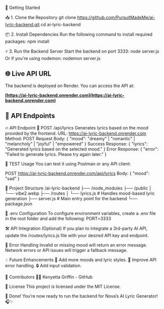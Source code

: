 🚀 Getting Started

📥 1. Clone the Repository
git clone https://github.com/PursuitMadeMe/ai-lyric-backend.git
cd ai-lyric-backend

📦 2. Install Dependencies
Run the following command to install required packages:
npm install

⚡️ 3. Run the Backend Server
Start the backend on port 3333:
node server.js
Or if you're using nodemon:
nodemon server.js

## 🌐 Live API URL

The backend is deployed on Render. You can access the API at:

**[https://ai-lyric-backend.onrender.com](https://ai-lyric-backend.onrender.com)**

## 📡 API Endpoints


🔥 API Endpoint
🎵 POST /api/lyrics
Generates lyrics based on the mood provided by the frontend.
URL: https://ai-lyric-backend.onrender.com
Method: POST
Request Body:
{
  "mood": "dreamy" | "romantic" | "melancholy" | "joyful" | "empowered"
}
Success Response:
{
  "lyrics": "Generated lyrics based on the selected mood."
}
Error Response:
{
  "error": "Failed to generate lyrics. Please try again later."
}

🚀 TEST Usage
You can test it using Postman or any API client:

POST https://ai-lyric-backend.onrender.com/api/lyrics
Body:
{
  "mood": "sad"
}

📂 Project Structure
/ai-lyric-backend
├── /node_modules
├── /public
│   └── vibe2.webp
├── /routes
│   └── lyrics.js        # Handles mood-based lyric generation
├── server.js            # Main entry point for the backend
└── package.json

📝 .env Configuration
To configure environment variables, create a .env file in the root folder and add the following:
PORT=3333

🛠️ API Integration (Optional)
If you plan to integrate a 3rd-party AI API, update the /routes/lyrics.js file with your desired API key and endpoint.

🚨 Error Handling
Invalid or missing mood will return an error message.
Network errors or API issues will trigger a fallback message.

💡 Future Enhancements
🎤 Add more moods and lyric styles.
🎵 Improve API error handling.
🔒 Add input validation.

📣 Contributors
👩‍💻 Kenyetta Griffin - GitHub

📄 License
This project is licensed under the MIT License.

🎉 Done!
You’re now ready to run the backend for Nova’s AI Lyric Generator! 🎧✨